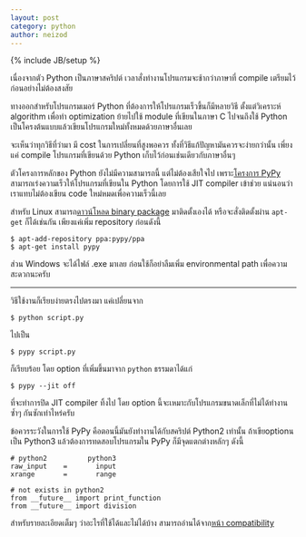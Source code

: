 ```yaml
---
layout: post
category: python
author: neizod
---
```

{% include JB/setup %}

เนื่องจากตัว Python เป็นภาษาสคริปต์ เวลาสั่งทำงานโปรแกรมจะช้ากว่าภาษาที่ compile เตรียมไว้ก่อนอย่างไม่ต้องสงสัย

ทางออกสำหรับโปรแกรมเมอร์ Python ที่ต้องการให้โปรแกรมเร็วขึ้นก็มีหลายวิธี ตั้งแต่วิเคราะห์ algorithm เพื่อทำ optimization ย้ายไปใช้ module ที่เขียนในภาษา C ไปจนถึงใช้ Python เป็นโครงต้นแบบแล้วเขียนโปรแกรมใหม่ทั้งหมดด้วยภาษาอื่นเลย

จะเห็นว่าทุกวิธีที่ว่ามา มี cost ในการเปลี่ยนที่สูงพอควร ทั้งที่วิธีแก้ปัญหามันควรจะง่ายกว่านั้น เพี่ยงแค่ compile โปรแกรมที่เขียนด้วย Python เก็บไว้ก่อนเช่นเดียวกับภาษาอื่นๆ

ตัวโครงการหลักของ Python ยังไม่มีความสามารถนี้ แต่ไม่ต้องเสียใจไป เพราะ[โครงการ PyPy](http://pypy.org/index.html) สามารถเร่งความเร็วให้โปรแกรมที่เขียนใน Python โดยการใช้ JIT compiler เข้าช่วย แน่นอนว่าเราแทบไม่ต้องเขียน code ใหม่หมดเพื่อความเร็วนี้เลย

สำหรับ Linux สามารถ[ดาวน์โหลด binary package](http://pypy.org/download.html) มาติดตั้งเองได้ หรือจะสั่งติดตั้งผ่าน `apt-get` ก็ได้เช่นกัน เพียงแค่เพิ่ม repository ก่อนดังนี้

    $ apt-add-repository ppa:pypy/ppa
    $ apt-get install pypy

ส่วน Windows จะได้ไฟล์ .exe มาเลย ก่อนใช้ก็อย่าลืมเพิ่ม environmental path เพื่อความสะดวกนะครับ

---

วิธีใช้งานก็เรียบง่ายตรงไปตรงมา แค่เปลี่ยนจาก

    $ python script.py

ไปเป็น

    $ pypy script.py

ก็เรียบร้อย โดย option ที่เพิ่มขึ้นมาจาก `python` ธรรมดาได้แก่

    $ pypy --jit off

ที่จะทำการปิด JIT compiler ทิ้งไป โดย option นี้จะเหมาะกับโปรแกรมขนาดเล็กที่ไม่ได้ทำงานซ้ำๆ กันซักเท่าไหร่ครับ

ข้อควรระวังในการใช้ PyPy คือตอนนี้มันยังทำงานได้กับสคริปต์ Python2 เท่านั้น ถ้าเขียoptionนเป็น Python3 แล้วต้องการทดสอบโปรแกรมใน PyPy ก็มีจุดแตกต่างหลักๆ ดังนี้

    # python2          python3
    raw_input    =       input
    xrange       =       range

    # not exists in python2
    from __future__ import print_function
    from __future__ import division

สำหรับรายละเอียดเต็มๆ ว่าอะไรที่ใช้ได้และไม่ได้บ้าง สามารถอ่านได้จาก[หน้า compatibility](http://pypy.org/compat.html)
